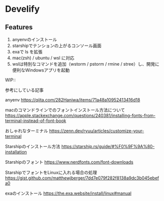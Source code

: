 
# Develify

## Features

1. anyenvのインストール
2. starshipでテンションの上がるコンソール画面
3. exaで ls を拡張
4. mac(zsh) / ubuntu / wsl に対応
5. wslは特別なコマンドを追加（wstorm / pstorm / rmine / stree）し、開発に便利なWindowsアプリを起動

WIP::

参考にしている記事

anyenv
https://qiita.com/282Haniwa/items/71a48a10952413416d18


macのコマンドラインでのフォントインストール方法について
https://apple.stackexchange.com/questions/240381/installing-fonts-from-terminal-instead-of-font-book


おしゃれなターミナル
https://zenn.dev/ryuu/articles/customize-your-terminal

Starshipのインストール方法
https://starship.rs/guide/#%F0%9F%9A%80-installation

Starshipのフォント
https://www.nerdfonts.com/font-downloads

StarshipでフォントをLinuxに入れる場合の処理
https://gist.github.com/matthewjberger/7dd7e079f282f8138a9dc3b045ebefa0


exaのインストール
https://the.exa.website/install/linux#manual